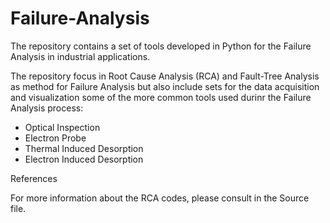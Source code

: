 # Failure-Analysis

The repository contains a set of tools developed in Python for the Failure Analysis in industrial applications. 

The repository focus in Root Cause Analysis (RCA) and Fault-Tree Analysis as method for Failure Analysis but also include sets for the data acquisition and visualization 
some of the more common tools used durinr the Failure Analysis process:

 - Optical Inspection
 - Electron Probe
 - Thermal Induced Desorption
 - Electron Induced Desorption
  
References

For more information about the RCA codes, please consult in the Source file.
